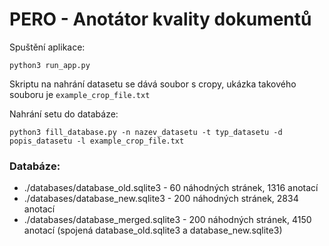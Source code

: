 # PERO - Anotátor kvality dokumentů

Spuštění aplikace:

`python3 run_app.py`

Skriptu na nahrání datasetu se dává soubor s cropy, ukázka takového souboru je `example_crop_file.txt`

Nahrání setu do databáze:  

`python3 fill_database.py -n nazev_datasetu -t typ_datasetu -d popis_datasetu -l example_crop_file.txt`

### Databáze:
- ./databases/database_old.sqlite3 - 60 náhodných stránek, 1316 anotací
- ./databases/database_new.sqlite3 - 200 náhodných stránek, 2834 anotací
- ./databases/database_merged.sqlite3 - 200 náhodných stránek, 4150 anotací (spojená database_old.sqlite3 a database_new.sqlite3)
